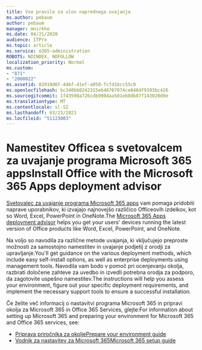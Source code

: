 ```yaml
---
title: Vse pravilo za ulov naprednega uvajanja
ms.author: pebaum
author: pebaum
manager: mnirkhe
ms.date: 04/21/2020
audience: ITPro
ms.topic: article
ms.service: o365-administration
ROBOTS: NOINDEX, NOFOLLOW
localization_priority: Normal
ms.custom:
- "871"
- "2000022"
ms.assetid: 82019d6f-44bf-41ef-a950-fcfd1bcc55c0
ms.openlocfilehash: bc340bb0242315eb46767074ce846df9393bc426
ms.sourcegitcommit: 1f43598a726cdb9904aa501eb8db87f143020d9e
ms.translationtype: MT
ms.contentlocale: sl-SI
ms.lasthandoff: 03/23/2021
ms.locfileid: "51123003"
---
```

# <a name="install-office-with-the-microsoft-365-apps-deployment-advisor"></a><span data-ttu-id="7c471-102">Namestitev Officea s svetovalcem za uvajanje programa Microsoft 365 apps</span><span class="sxs-lookup"><span data-stu-id="7c471-102">Install Office with the Microsoft 365 Apps deployment advisor</span></span>

<span data-ttu-id="7c471-103">[Svetovalec za uvajanje programa Microsoft 365 apps](https://go.microsoft.com/fwlink/?linkid=2145748) vam pomaga pridobiti naprave uporabnikov, ki izvajajo najnovejšo različico Officeovih izdelkov, kot so Word, Excel, PowerPoint in OneNote.</span><span class="sxs-lookup"><span data-stu-id="7c471-103">The [Microsoft 365 Apps deployment advisor](https://go.microsoft.com/fwlink/?linkid=2145748) helps you get your users' devices running the latest version of Office products like Word, Excel, PowerPoint, and OneNote.</span></span>
  
<span data-ttu-id="7c471-104">Na voljo so navodila za različne metode uvajanja, ki vključujejo preproste možnosti za samostojno namestitev in uvajanje podjetij z orodji za upravljanje.</span><span class="sxs-lookup"><span data-stu-id="7c471-104">You'll get guidance on the various deployment methods, which include easy self-install options, as well as enterprise deployments using management tools.</span></span> <span data-ttu-id="7c471-105">Navodila vam bodo v pomoč pri ocenjevanju okolja, razbrati določene zahteve za uvedbo in izvedli potrebna orodja za podporo, da zagotovite uspešno namestitev.</span><span class="sxs-lookup"><span data-stu-id="7c471-105">The instructions will help you assess your environment, figure out your specific deployment requirements, and implement the necessary support tools to ensure a successful installation.</span></span>
  
<span data-ttu-id="7c471-106">Če želite več informacij o nastavitvi programa Microsoft 365 in pripravi okolja za Microsoft 365 in Office 365 Services, glejte:</span><span class="sxs-lookup"><span data-stu-id="7c471-106">For information about setting up Microsoft 365 and preparing your environment for Microsoft 365 and Office 365 services, see:</span></span>

- [<span data-ttu-id="7c471-107">Priprava priročnika za okolje</span><span class="sxs-lookup"><span data-stu-id="7c471-107">Prepare your environment guide</span></span>](https://go.microsoft.com/fwlink/?linkid=2005213)
- [<span data-ttu-id="7c471-108">Vodnik za nastavitev za Microsoft 365</span><span class="sxs-lookup"><span data-stu-id="7c471-108">Microsoft 365 setup guide</span></span>](https://go.microsoft.com/fwlink/?linkid=2072646)
